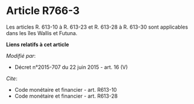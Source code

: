 # Article R766-3

Les articles R. 613-10 à R. 613-23 et R. 613-28 à R. 613-30 sont applicables dans les îles Wallis et Futuna.

**Liens relatifs à cet article**

_Modifié par_:

  - Décret n°2015-707 du 22 juin 2015 - art. 16 (V)

_Cite_:

  - Code monétaire et financier - art. R613-10
  - Code monétaire et financier - art. R613-28
